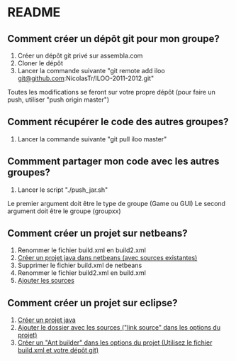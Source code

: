 README
======

Comment créer un dépôt git pour mon groupe?
-------------------------------------------

1. Créer un dépôt git privé sur assembla.com
2. Cloner le dépôt
3. Lancer la commande suivante "git remote add iloo git@github.com:NicolasTr/ILOO-2011-2012.git"

Toutes les modifications se feront sur votre propre dépôt (pour faire un push, utiliser "push origin master")

Comment récupérer le code des autres groupes?
---------------------------------------------

1. Lancer la commande suivante "git pull iloo master"

Commment partager mon code avec les autres groupes?
---------------------------------------------------

1. Lancer le script "./push_jar.sh"

Le premier argument doit être le type de groupe (Game ou GUI)
Le second argument doit être le groupe (groupxx)

Comment créer un projet sur netbeans?
-------------------------------------

1. Renommer le fichier build.xml en build2.xml
2. [Créer un projet java dans netbeans (avec sources existantes)][4]
3. Supprimer le fichier build.xml de netbeans
4. Renommer le fichier build2.xml en build.xml
5. [Ajouter les sources][5]

Comment créer un projet sur eclipse?
------------------------------------

1. [Créer un projet java][1]
2. [Ajouter le dossier avec les sources ("link source" dans les options du projet)][2]
3. [Créer un "Ant builder" dans les options du projet (Utilisez le fichier build.xml et votre dépôt git)][3]

[1]: http://dl.dropbox.com/u/14582957/iloo/01.png
[2]: http://dl.dropbox.com/u/14582957/iloo/02.png
[3]: http://dl.dropbox.com/u/14582957/iloo/03.png
[4]: http://dl.dropbox.com/u/14582957/iloo/04.png
[5]: http://dl.dropbox.com/u/14582957/iloo/05.png


